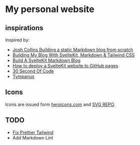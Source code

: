 # My personal website

## inspirations

Inspired by:

- [Josh Collins Building a static Markdown blog from scratch](https://joshcollinsworth.com/blog/build-static-sveltekit-markdown-blog)
- [Building My Blog With SvelteKit, Markdown & Tailwind CSS](https://www.youtube.com/watch?v=cxNDZHwln1w)
- [Build A SvelteKit Markdown Blog](https://joyofcode.xyz/sveltekit-markdown-blog)
- [How to deploy a SvelteKit website to GitHub pages](https://www.okupter.com/blog/deploy-sveltekit-website-to-github-pages)
- [30 Second Of Code](https://www.30secondsofcode.org/)
- [Tympanus](https://tympanus.net/codrops/category/tutorials/)

## Icons

Icons are issued form [heroicons.com](https://heroicons.com/) and [SVG REPO](https://www.svgrepo.com/).

## TODO

- [Fix Prettier Tailwind](https://github.com/tailwindlabs/prettier-plugin-tailwindcss/issues/176)
- Add Markdown Lint
